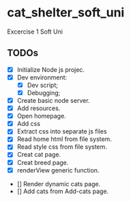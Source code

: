 # cat_shelter_soft_uni
Excercise 1 Soft Uni

## TODOs

- [X] Initialize Node js projec.
- [X] Dev environment:
    -[X] Dev script;
    -[X] Debugging;
- [X] Create basic node server.
- [X] Add resources.
- [X] Open homepage.
- [X] Add css
- [X] Extract css into separate js files
- [X] Read home html from file system.
- [X] Read style css from file system.
- [X] Creat cat page.
- [X] Creat breed page.
- [X] renderView generic function.
- [] Render dynamic cats page.
- [] Add cats from Add-cats page.
